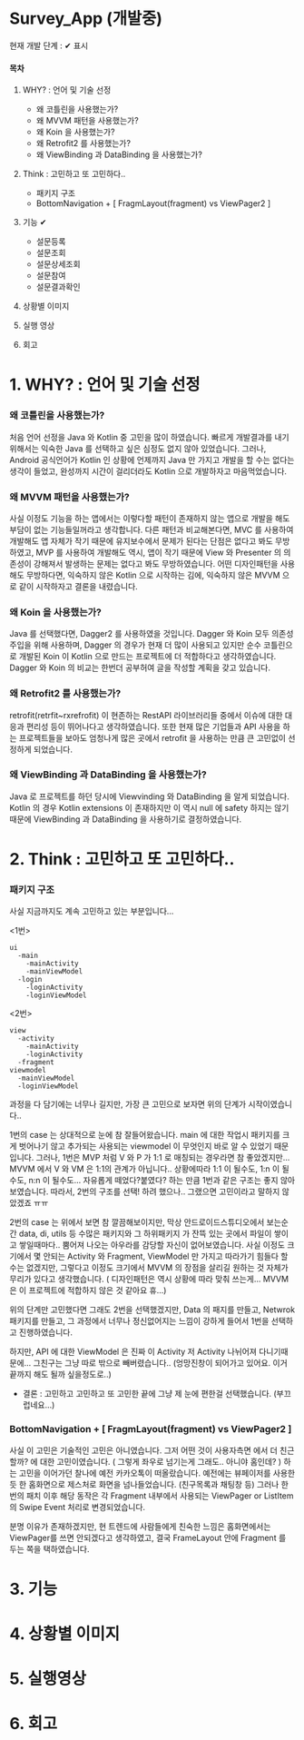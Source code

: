 # Survey_App (개발중)

현재 개발 단계 : ✔ 표시

#### 목차
1. WHY? : 언어 및 기술 선정
    - 왜 코틀린을 사용했는가?
    - 왜 MVVM 패턴을 사용했는가?
    - 왜 Koin 을 사용했는가?
    - 왜 Retrofit2 를 사용했는가?
    - 왜 ViewBinding 과 DataBinding 을 사용했는가?

2. Think : 고민하고 또 고민하다..
    - 패키지 구조
    - BottomNavigation + [ FragmLayout(fragment) vs ViewPager2 ]
  
3. 기능 ✔
    - 설문등록
    - 설문조회
    - 설문상세조회
    - 설문참여
    - 설문결과확인

4. 상황별 이미지

5. 실행 영상

6. 회고

# 1. WHY? : 언어 및 기술 선정
### 왜 코틀린을 사용했는가?
  처음 언어 선정을 Java 와 Kotlin 중 고민을 많이 하였습니다. 빠르게 개발결과를 내기 위해서는 익숙한 Java 를 선택하고 싶은 심정도 없지 않아 있었습니다.
  그러나, Android 공식언어가 Kotlin 인 상황에 언제까지 Java 만 가지고 개발을 할 수는 없다는 생각이 들었고, 완성까지 시간이 걸리더라도 Kotlin 으로 개발하자고 마음먹었습니다.
  
### 왜 MVVM 패턴을 사용했는가?
  사실 이정도 기능을 하는 앱에서는 이렇다할 패턴이 존재하지 않는 앱으로 개발을 해도 부담이 없는 기능들일꺼라고 생각합니다. 다른 패턴과 비교해본다면,
  MVC 를 사용하여 개발해도 앱 자체가 작기 때문에 유지보수에서 문제가 된다는 단점은 없다고 봐도 무방하였고,
  MVP 를 사용하여 개발해도 역시, 앱이 작기 때문에 View 와 Presenter 의 의존성이 강해져서 발생하는 문제는 없다고 봐도 무방하였습니다.
  어떤 디자인패턴을 사용해도 무방하다면, 익숙하지 않은 Kotlin 으로 시작하는 김에, 익숙하지 않은 MVVM 으로 같이 시작하자고 결론을 내렸습니다.
  
### 왜 Koin 을 사용했는가?
  Java 를 선택했다면, Dagger2 를 사용하였을 것입니다. Dagger 와 Koin 모두 의존성 주입을 위해 사용하며, Dagger 의 경우가 현재 더 많이 사용되고 있지만 순수 코틀린으로 개발된 Koin 이
  Kotlin 으로 만드는 프로젝트에 더 적합하다고 생각하였습니다.
  Dagger 와 Koin 의 비교는 한번더 공부허여 글을 작성할 계획을 갖고 있습니다.
  
### 왜 Retrofit2 를 사용했는가?
  retrofit(retrfit~rxrefrofit) 이 현존하는 RestAPI 라이브러리들 중에서 이슈에 대한 대응과 편리성 등이 뛰어나다고 생각하였습니다. 또한 현재 많은 기업들과 API 사용을 하는 프로젝트들을 보아도 엄청나게 많은 곳에서 retrofit 을 사용하는 만큼 큰 고민없이 선정하게 되었습니다.

### 왜 ViewBinding 과 DataBinding 을 사용했는가?
  Java 로 프로젝트를 하던 당시에 Viewvinding 와 DataBinding 을 알게 되었습니다. Kotlin 의 경우 Kotlin extensions 이 존재하지만 이 역시 null 에 safety 하지는 않기 때문에 ViewBinding 과       DataBinding 을 사용하기로 결정하였습니다.
  
  
# 2. Think : 고민하고 또 고민하다..
### 패키지 구조
  사실 지금까지도 계속 고민하고 있는 부분입니다... 
  
  <1번>
  ```
  ui
    -main
      -mainActivity
      -mainViewModel
    -login
      -loginActivity
      -loginViewModel
  ```
  <2번>
  ```
  view
    -activity
      -mainActivity
      -loginActivity
    -fragment
  viewmodel
    -mainViewModel
    -loginViewModel
 ```
  과정을 다 담기에는 너무나 길지만, 가장 큰 고민으로 보자면 위의 단계가 시작이였습니다..
  
  1번의 case 는 상대적으로 눈에 참 잘들어왔습니다. main 에 대한 작업시 패키지를 크게 벗어나기 않고 추가되는 사용되는 viewmodel 이 무엇인지 바로 알 수 있었기 때문입니다.
  그러나, 1번은 MVP 처럼 V 와 P 가 1:1 로 매칭되는 경우라면 참 좋았겠지만... MVVM 에서 V 와 VM 은 1:1의 관계가 아닙니다..
  상황에따라 1:1 이 될수도, 1:n 이 될수도, n:n 이 될수도... 자유롭게 떼었다?붙였다? 하는 만큼 1번과 같은 구조는 좋지 않아 보였습니다.
  따라서, 2번의 구조를 선택! 하려 했으나.. 그랬으면 고민이라고 말하지 않았겠죠 ㅠㅠ
  
  2번의 case 는 위에서 보면 참 깔끔해보이지만, 막상 안드로이드스튜디오에서 보는순간 data, di, utils 등 수많은 패키지와 그 하위패키지 가 잔뜩 있는 곳에서 파일이 쌓이고 쌓일때마다..
  뿜어져 나오는 아우라를 감당할 자신이 없어보였습니다. 사실 이정도 크기에서 몇 안되는 Activity 와 Fragment, ViewModel 만 가지고 따라가기 힘들다 할 수는 없겠지만, 그렇다고 이정도 크기에서 MVVM 의 장점을 살리길 원하는 것 자체가 무리가 있다고 생각했습니다. ( 디자인패턴은 역시 상황에 따라 맞춰 쓰는게... MVVM 은 이 프로젝트에 적합하지 않은 것 같아요 휴...)
  
  위의 단계만 고민했다면 그래도 2번을 선택했겠지만,
  Data 의 패지를 만들고, Netwrok 패키지를 만들고, 그 과정에서 너무나 정신없어지는 느낌이 강하게 들어서 1번을 선택하고 진행하였습니다.
  
  하지만, API 에 대한 ViewModel 은 진짜 이 Activity 저 Activity 나뉘어져 다니기때문에... 그친구는 그냥 따로 밖으로 빼버렸습니다.. (엉망진창이 되어가고 있어요. 이거 끝까지 해도 될까 싶을정도로..)
  
  * 결론 : 고민하고 고민하고 또 고민한 끝에 그냥 제 눈에 편한걸 선택했습니다. (부끄럽네요...)

### BottomNavigation + [ FragmLayout(fragment) vs ViewPager2 ]
  사실 이 고민은 기술적인 고민은 아니였습니다.
  그저 어떤 것이 사용자측면 에서 더 친근할까? 에 대한 고민이였습니다. ( 그렇게 좌우로 넘기는게 그래도.. 아니야 홈인데? ) 하는 고민을 이어가던 찰나에
  예전 카카오톡이 떠올랐습니다.
  예전에는 뷰페이저를 사용한 듯 한 홈화면으로 제스처로 화면을 넘나들었습니다. (친구목록과 채팅창 등)
  그러나 한번의 패치 이후 해당 동작은 각 Fragment 내부에서 사용되는 ViewPager or ListItem 의 Swipe Event 처리로 변경되었습니다.
  
  분명 이유가 존재하겠지만, 현 트렌드에 사람들에게 친숙한 느낌은 홈화면에서는 ViewPager를 쓰면 안되겠다고 생각하였고, 결국 FrameLayout 안에 Fragment 를 두는 쪽을 택하였습니다.
  
# 3. 기능
# 4. 상황별 이미지
# 5. 실행영상
# 6. 회고


  
